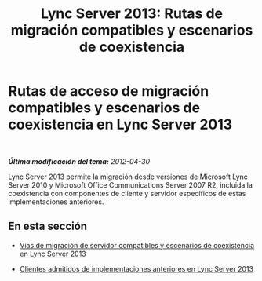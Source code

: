 ﻿---
title: "Lync Server 2013: Rutas de migración compatibles y escenarios de coexistencia"
TOCTitle: Rutas de acceso de migración compatibles y escenarios de coexistencia
ms:assetid: 55449540-2f94-4a7c-9533-2b54e93fca58
ms:mtpsurl: https://technet.microsoft.com/es-es/library/Gg398367(v=OCS.15)
ms:contentKeyID: 48275286
ms.date: 01/07/2017
mtps_version: v=OCS.15
ms.translationtype: HT
---

# Rutas de acceso de migración compatibles y escenarios de coexistencia en Lync Server 2013

 

_**Última modificación del tema:** 2012-04-30_

Lync Server 2013 permite la migración desde versiones de Microsoft Lync Server 2010 y Microsoft Office Communications Server 2007 R2, incluida la coexistencia con componentes de cliente y servidor específicos de estas implementaciones anteriores.

## En esta sección

  - [Vías de migración de servidor compatibles y escenarios de coexistencia en Lync Server 2013](lync-server-2013-supported-server-migration-paths-and-coexistence-scenarios.md)

  - [Clientes admitidos de implementaciones anteriores en Lync Server 2013](lync-server-2013-supported-clients-from-previous-deployments.md)

